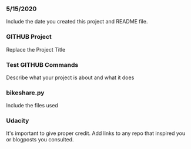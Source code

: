 ### 5/15/2020
Include the date you created this project and README file.

### GITHUB Project
Replace the Project Title

### Test GITHUB Commands
Describe what your project is about and what it does

### bikeshare.py
Include the files used

### Udacity
It's important to give proper credit. Add links to any repo that inspired you or blogposts you consulted.

